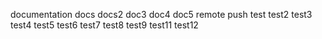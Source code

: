 documentation
docs
docs2
doc3
doc4
doc5
remote push
test
test2
test3
test4
test5
test6
test7
test8
test9
test11
test12

